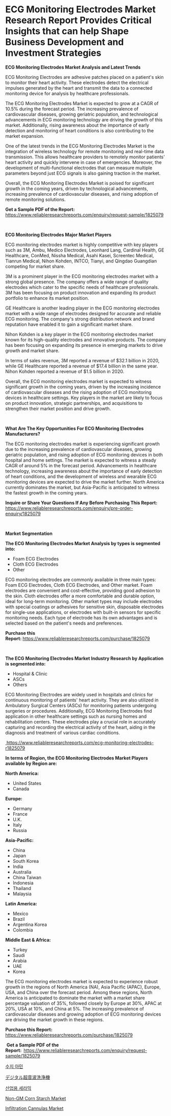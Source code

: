 <p><h1>ECG Monitoring Electrodes Market Research Report Provides Critical Insights that can help Shape Business Development and Investment Strategies</h1></p><p><strong>ECG Monitoring Electrodes Market Analysis and Latest Trends</strong></p>
<p><p>ECG Monitoring Electrodes are adhesive patches placed on a patient's skin to monitor their heart activity. These electrodes detect the electrical impulses generated by the heart and transmit the data to a connected monitoring device for analysis by healthcare professionals.</p><p>The ECG Monitoring Electrodes Market is expected to grow at a CAGR of 10.5% during the forecast period. The increasing prevalence of cardiovascular diseases, growing geriatric population, and technological advancements in ECG monitoring technology are driving the growth of this market. Additionally, rising awareness about the importance of early detection and monitoring of heart conditions is also contributing to the market expansion.</p><p>One of the latest trends in the ECG Monitoring Electrodes Market is the integration of wireless technology for remote monitoring and real-time data transmission. This allows healthcare providers to remotely monitor patients' heart activity and quickly intervene in case of emergencies. Moreover, the development of multi-functional electrodes that can measure multiple parameters beyond just ECG signals is also gaining traction in the market.</p><p>Overall, the ECG Monitoring Electrodes Market is poised for significant growth in the coming years, driven by technological advancements, increasing prevalence of cardiovascular diseases, and rising adoption of remote monitoring solutions.</p></p>
<p><strong>Get a Sample PDF of the Report:&nbsp;</strong> <a href="https://www.reliableresearchreports.com/enquiry/request-sample/1825079">https://www.reliableresearchreports.com/enquiry/request-sample/1825079</a></p>
<p>&nbsp;</p>
<p><strong>ECG Monitoring Electrodes Major Market Players</strong></p>
<p><p>ECG monitoring electrodes market is highly competitive with key players such as 3M, Ambu, Medico Electrodes, Leonhard Lang, Cardinal Health, GE Healthcare, ConMed, Nissha Medical, Asahi Kasei, Screentec Medical, Tianrun Medical, Nihon Kohden, INTCO, Tianyi, and Qingdao Guangdian competing for market share.</p><p>3M is a prominent player in the ECG monitoring electrodes market with a strong global presence. The company offers a wide range of quality electrodes which cater to the specific needs of healthcare professionals. 3M has been focusing on product innovation and expanding its product portfolio to enhance its market position. </p><p>GE Healthcare is another leading player in the ECG monitoring electrodes market with a wide range of electrodes designed for accurate and reliable ECG monitoring. The company's strong distribution network and brand reputation have enabled it to gain a significant market share.</p><p>Nihon Kohden is a key player in the ECG monitoring electrodes market known for its high-quality electrodes and innovative products. The company has been focusing on expanding its presence in emerging markets to drive growth and market share.</p><p>In terms of sales revenue, 3M reported a revenue of $32.1 billion in 2020, while GE Healthcare reported a revenue of $17.4 billion in the same year. Nihon Kohden reported a revenue of $1.5 billion in 2020.</p><p>Overall, the ECG monitoring electrodes market is expected to witness significant growth in the coming years, driven by the increasing incidence of cardiovascular diseases and the rising adoption of ECG monitoring devices in healthcare settings. Key players in the market are likely to focus on product innovation, strategic partnerships, and acquisitions to strengthen their market position and drive growth.</p></p>
<p>&nbsp;</p>
<p><strong>What Are The Key Opportunities For ECG Monitoring Electrodes Manufacturers?</strong></p>
<p><p>The ECG monitoring electrodes market is experiencing significant growth due to the increasing prevalence of cardiovascular diseases, growing geriatric population, and rising adoption of ECG monitoring devices in both hospital and home settings. The market is expected to witness a steady CAGR of around 5% in the forecast period. Advancements in healthcare technology, increasing awareness about the importance of early detection of heart conditions, and the development of wireless and wearable ECG monitoring devices are expected to drive the market further. North America currently dominates the market, but Asia-Pacific is anticipated to witness the fastest growth in the coming years.</p></p>
<p><strong>Inquire or Share Your Questions If Any Before Purchasing This Report:</strong> <a href="https://www.reliableresearchreports.com/enquiry/pre-order-enquiry/1825079">https://www.reliableresearchreports.com/enquiry/pre-order-enquiry/1825079</a></p>
<p>&nbsp;</p>
<p><strong>Market Segmentation</strong></p>
<p><strong>The ECG Monitoring Electrodes Market Analysis by types is segmented into:</strong></p>
<p><ul><li>Foam ECG Electrodes</li><li>Cloth ECG Electrodes</li><li>Other</li></ul></p>
<p><p>ECG monitoring electrodes are commonly available in three main types: Foam ECG Electrodes, Cloth ECG Electrodes, and Other market. Foam electrodes are convenient and cost-effective, providing good adhesion to the skin. Cloth electrodes offer a more comfortable and durable option, ideal for long-term monitoring. Other market types may include electrodes with special coatings or adhesives for sensitive skin, disposable electrodes for single-use applications, or electrodes with built-in sensors for specific monitoring needs. Each type of electrode has its own advantages and is selected based on the patient's needs and preferences.</p></p>
<p><strong>Purchase this Report:&nbsp;</strong><a href="https://www.reliableresearchreports.com/purchase/1825079">https://www.reliableresearchreports.com/purchase/1825079</a></p>
<p>&nbsp;</p>
<p><strong>The ECG Monitoring Electrodes Market Industry Research by Application is segmented into:</strong></p>
<p><ul><li>Hospital & Clinic</li><li>ASCs</li><li>Others</li></ul></p>
<p><p>ECG Monitoring Electrodes are widely used in hospitals and clinics for continuous monitoring of patients' heart activity. They are also utilized in Ambulatory Surgical Centers (ASCs) for monitoring patients undergoing surgeries or procedures. Additionally, ECG Monitoring Electrodes find application in other healthcare settings such as nursing homes and rehabilitation centers. These electrodes play a crucial role in accurately capturing and recording the electrical activity of the heart, aiding in the diagnosis and treatment of various cardiac conditions.</p></p>
<p><a href="https://www.reliableresearchreports.com/ecg-monitoring-electrodes-r1825079">&nbsp;https://www.reliableresearchreports.com/ecg-monitoring-electrodes-r1825079</a></p>
<p><strong>In terms of Region, the ECG Monitoring Electrodes Market Players available by Region are:</strong></p>
<p>
    <p> <strong> North America: </strong>
        <ul>
            <li>United States</li>
            <li>Canada</li>
        </ul>
        </p> 
    <p> <strong> Europe: </strong>
        <ul>
            <li>Germany</li>
            <li>France</li>
            <li>U.K.</li>
            <li>Italy</li>
            <li>Russia</li>
        </ul>
        </p> 
    <p> <strong> Asia-Pacific: </strong>
        <ul>
            <li>China</li>
            <li>Japan</li>
            <li>South Korea</li>
            <li>India</li>
            <li>Australia</li>
            <li>China Taiwan</li>
            <li>Indonesia</li>
            <li>Thailand</li>
            <li>Malaysia</li>
        </ul>
        </p> 
    <p> <strong> Latin America: </strong>
        <ul>
            <li>Mexico</li>
            <li>Brazil</li>
            <li>Argentina Korea</li>
            <li>Colombia</li>
        </ul>
        </p> 
    <p> <strong> Middle East & Africa: </strong>
        <ul>
            <li>Turkey</li>
            <li>Saudi</li>
            <li>Arabia</li>
            <li>UAE</li>
            <li>Korea</li>
        </ul>
    </p>
    </p>
<p><p>The ECG monitoring electrodes market is expected to experience robust growth in the regions of North America (NA), Asia Pacific (APAC), Europe, USA, and China over the forecast period. Among these regions, North America is anticipated to dominate the market with a market share percentage valuation of 35%, followed closely by Europe at 30%, APAC at 20%, USA at 10%, and China at 5%. The increasing prevalence of cardiovascular diseases and growing adoption of ECG monitoring devices are driving the market growth in these regions.</p></p>
<p><strong>Purchase this Report: </strong><a href="https://www.reliableresearchreports.com/purchase/1825079">https://www.reliableresearchreports.com/purchase/1825079</a></p>
<p>&nbsp;<strong>Get a Sample PDF of the Report:&nbsp;&nbsp;</strong><a href="https://www.reliableresearchreports.com/enquiry/request-sample/1825079">https://www.reliableresearchreports.com/enquiry/request-sample/1825079</a></p>
<p><strong></strong></p>
<p><p><a href="https://github.com/Tristiarton768456/Market-Research-Report-List-1/blob/main/154549544172.md">수지 아민</a></p><p><a href="https://github.com/cbigkbh02719/Market-Research-Report-List-2/blob/main/447670449398.md">デジタル超音波洗浄機</a></p><p><a href="https://github.com/vsoq0zknh59/Market-Research-Report-List-2/blob/main/247268044171.md">산업용 세라믹</a></p><p><a href="https://issuu.com/reportprime-2/docs/non-gm-corn-starch-market-size-2030.pptx">Non-GM Corn Starch Market</a></p><p><a href="https://github.com/shotows/Market-Research-Report-List-2/blob/main/infiltration-cannulas-market.md">Infiltration Cannulas Market</a></p></p>